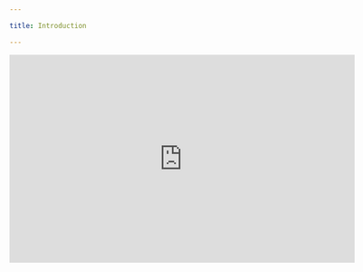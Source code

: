 ```yaml
---

title: Introduction

---
```



<div class="auto-resizable-iframe"><div>

<iframe src='https://ihmc40-my.sharepoint.com/personal/sbertrand_ihmc_us/_layouts/15/WopiFrame.aspx?sourcedoc={4f9330a2-eb64-401a-9d48-880a5d941cbc}&action=embedview&wdAr=1.7777777777777776' width='610px' height='367px' frameborder='0'>This is an embedded <a target='_blank' href='http://office.com'>Microsoft Office</a> presentation, powered by <a target='_blank' href='http://office.com/webapps'>Office Online</a>.</iframe>

</div></div>